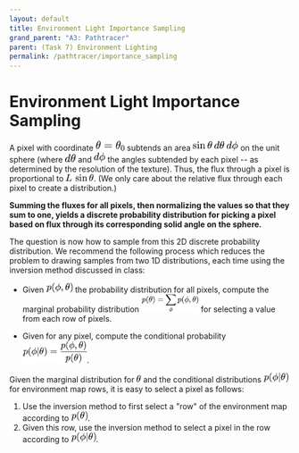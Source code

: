 ```yaml
---
layout: default
title: Environment Light Importance Sampling
grand_parent: "A3: Pathtracer"
parent: (Task 7) Environment Lighting
permalink: /pathtracer/importance_sampling
---
```


# Environment Light Importance Sampling

A pixel with coordinate <img src="environment_eq1.png" style="height:18px"> subtends an area <img src="environment_eq2.png" style="height:18px"> on the unit sphere (where <img src="environment_eq3.png" style="height:16px"> and <img src="environment_eq4.png" style="height:18px"> the angles subtended by each pixel -- as determined by the resolution of the texture). Thus, the flux through a pixel is proportional to <img src="environment_eq5.png" style="height:14px">. (We only care about the relative flux through each pixel to create a distribution.)

**Summing the fluxes for all pixels, then normalizing the values so that they sum to one, yields a discrete probability distribution for picking a pixel based on flux through its corresponding solid angle on the sphere.**

The question is now how to sample from this 2D discrete probability distribution. We recommend the following process which reduces the problem to drawing samples from two 1D distributions, each time using the inversion method discussed in class:

* Given <img src="environment_eq6.png" style="height:18px"> the probability distribution for all pixels, compute the marginal probability distribution <img src="environment_eq7.png" style="height:32px"> for selecting a value from each row of pixels.

* Given for any pixel, compute the conditional probability <img src="environment_eq8.png" style="height:40px">.

Given the marginal distribution for <img src="environment_eq9.png" style="height:14px"> and the conditional distributions <img src="environment_eq10.png" style="height:18px"> for environment map rows, it is easy to select a pixel as follows:

1. Use the inversion method to first select a "row" of the environment map according to <img src="environment_eq11.png" style="height:18px">.
2. Given this row, use the inversion method to select a pixel in the row according to <img src="environment_eq12.png" style="height:18px">.

